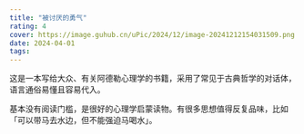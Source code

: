 ```yaml
---
title: "被讨厌的勇气"
rating: 4
cover: https://image.guhub.cn/uPic/2024/12/image-20241212154031509.png
date: 2024-04-01
tags:
---
```


这是一本写给大众、有关阿德勒心理学的书籍，采用了常见于古典哲学的对话体，语言通俗易懂且容易代入。

基本没有阅读门槛，是很好的心理学启蒙读物。有很多思想值得反复品味，比如「可以带马去水边，但不能强迫马喝水」。
